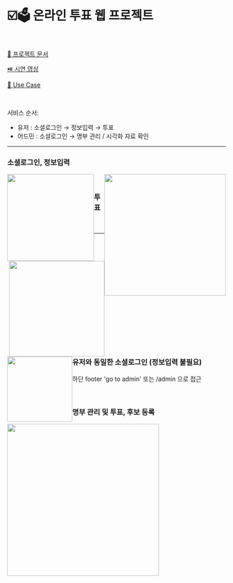 <h1> ☑️🗳️ 온라인 투표 웹 프로젝트 </h1>

</br>

<a href = "https://github.com/sungjun4403/Poll/blob/main/poll_%EC%B5%9C%EC%A2%85%EC%95%88.pdf"> 🌟 프로젝트 문서</a>

<a href = "https://github.com/sungjun4403/Poll/blob/main/%EC%82%AC%EC%9A%A9%EC%84%A4%EB%AA%85%EC%84%9C.md"> ⏯️ 시연 영상</a>

<a href = "https://github.com/sungjun4403/Poll/tree/main/UseCases">📑 Use Case</a>

</br>

서비스 순서: 
- 유저 : 소셜로그인 → 정보입력 → 투표
- 어드민 : 소셜로그인 → 명부 관리 / 시각화 자료 확인

-----

<h3> 소셜로그인, 정보입력 </h3>

<img width="280" style = "float:right;" src="https://user-images.githubusercontent.com/96364048/191203383-e26597e1-86ae-434d-865f-ac9c925c37b2.png"><img width="200" style = "float:left;" src="https://user-images.githubusercontent.com/96364048/191207990-e1c20f38-1a67-47ba-b9a5-565abd80e63b.png">

<br/>

<h3> 투표 </h3> 

<img width="220" style = "float:right;" src="https://user-images.githubusercontent.com/96364048/191209660-e10c69a3-cf87-41ea-b58c-806f255fee93.png"><img width="150" style = "float:left;" src="https://user-images.githubusercontent.com/96364048/191210959-cec074d2-a9c5-4da7-9a6b-ee7e40b3149a.png">

<br/>

-----

<br/>

<h3> 유저와 동일한 소셜로그인 (정보입력 불필요) </h3> 

하단 footer 'go to admin' 또는 /admin 으로 접근 

<br/>

<h3> 명부 관리 및 투표, 후보 등록 </h3> 

<img width="350" src="https://user-images.githubusercontent.com/96364048/191213612-b8f1279d-232d-492e-9116-f55c00aeb097.png">

